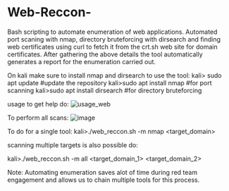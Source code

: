 # Web-Reccon-
Bash scripting to automate enumeration of web applications. 
Automated port scaning with nmap, directory bruteforcing with dirsearch and finding web certificates using curl to fetch it from the crt.sh web site for domain certificates. After gathering the above details the tool automatically generates a report for the enumeration carried out.

On kali make sure to install nmap and dirsearch to use the tool:
        kali> sudo apt update                     #update the repository
        kali>sudo apt install nmap                #for port scanning
        kali>sudo apt install dirsearch                        #for directory bruteforcing

usage to get help do:
![usage_web](https://github.com/user-attachments/assets/c6fc6ec6-4fa5-4a21-8502-4e4f365345bd)

To perform all scans:
![image](https://github.com/user-attachments/assets/11c5394c-53a5-4d70-b562-ecd565a2b55a)

To do for a single tool:
  kali>./web_reccon.sh -m nmap <target_domain>
  
scanning multiple targets is also possible do:

  kali>./web_reccon.sh -m all <target_domain_1> <target_domain_2>
  
Note: Automating enumeration saves alot of time during red team engagement and allows us to chain multiple tools for this process.
